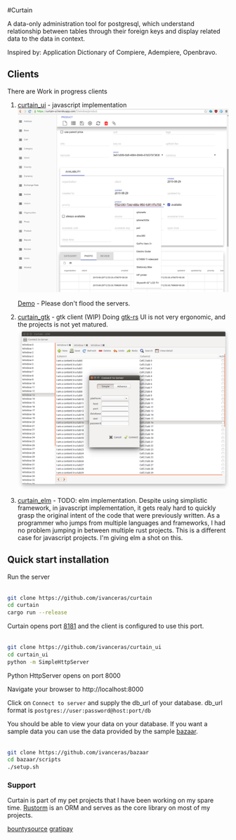 #Curtain

A data-only administration tool for postgresql, which understand relationship between tables through their foreign keys and display related data to the data in context.

Inspired by: Application Dictionary of Compiere, Adempiere, Openbravo.


## Clients
There are Work in progress clients 

1. [curtain_ui](https://github.com/ivanceras/curtain_ui) - javascript implementation
   ![](https://raw.githubusercontent.com/ivanceras/curtain_ui/master/screenshots/curtain_ui.png)

   [Demo](http://curtain-ui.herokuapp.com/?/new) - Please don't flood the servers.


2. [curtain_gtk](https://github.com/ivanceras/curtain_gtk) - gtk client (WIP) Doing [gtk-rs](https://github.com/gtk-rs/gtk) UI is not very ergonomic, and the projects is not yet matured.
    ![](https://raw.githubusercontent.com/ivanceras/curtain_gtk/master/screenshot/client_side.png)


3. [curtain_elm](https://github.com/ivanceras/curtain_elm) - TODO: elm implementation. Despite using simplistic framework, in javascript implementation, it gets realy hard to quickly grasp the original intent of the code that were previously written. As a programmer who jumps from multiple languages and frameworks, I had no problem jumping in between multiple rust projects. This is a different case for javascript projects. I'm giving elm a shot on this.


## Quick start installation

Run the server
```sh

git clone https://github.com/ivanceras/curtain
cd curtain
cargo run --release

```
Curtain opens port [8181](https://github.com/ivanceras/curtain/blob/master/src/main.rs#L83) and the client is configured to use this port.

```sh

git clone https://github.com/ivanceras/curtain_ui
cd curtain_ui
python -m SimpleHttpServer

```
Python HttpServer opens on port 8000

Navigate your browser to http://localhost:8000

Click on `Connect to server` and supply the db_url of your database.
db_url format is `postgres://user:password@host:port/db`

You should be able to view your data on your database.
If you want a sample data you can use the data provided by the sample [bazaar](https://github.com/ivanceras/bazaar).

```sh

git clone https://github.com/ivanceras/bazaar
cd bazaar/scripts
./setup.sh

```

### Support

Curtain is part of my pet projects that I have been working on my spare time.
[Rustorm](https://github.com/ivanceras/rustorm) is an ORM and serves as the core library on most of my projects.

[bountysource](https://www.bountysource.com/teams/ivanceras)
[gratipay](https://gratipay.com/~ivanceras/)
